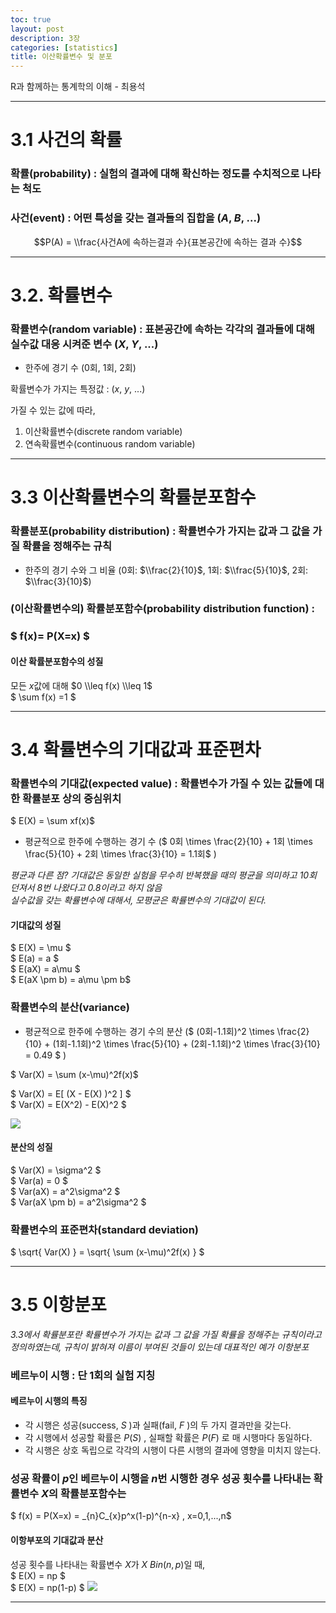 ```yaml
---
toc: true
layout: post
description: 3장
categories: [statistics]
title: 이산확률변수 및 분포
---
```



R과 함께하는 통계학의 이해 - 최용석

---

# 3.1 사건의 확률

### 확률(probability) : 실험의 결과에 대해 확신하는 정도를 수치적으로 나타는 척도

### 사건(event) : 어떤 특성을 갖는 결과들의 집합을 ($A$, $B$, ...)

$$P(A) = \\frac{사건A에 속하는결과 수}{표본공간에 속하는 결과 수}$$

---

# 3.2. 확률변수

### 확률변수(random variable) : 표본공간에 속하는 각각의 결과들에 대해 실수값 대응 시켜준 변수 ($X$, $Y$, ...)

-   한주에 경기 수 (0회, 1회, 2회)

확률변수가 가지는 특정값 : ($x$, $y$, ...)

가질 수 있는 값에 따라,

1) 이산확률변수(discrete random variable)  
2) 연속확률변수(continuous random variable)

---

# 3.3 이산확률변수의 확률분포함수

### 확률분포(probability distribution) : 확률변수가 가지는 값과 그 값을 가질 확률을 정해주는 규칙

-   한주의 경기 수와 그 비율 (0회: $\\frac{2}{10}$, 1회: $\\frac{5}{10}$, 2회: $\\frac{3}{10}$)

### (이산확률변수의) 확률분포함수(probability distribution function) :

### $ f(x)= P(X=x) $

#### 이산 확률분포함수의 성질

모든 $x$값에 대해 $0 \\leq f(x) \\leq 1$  
$ \\sum f(x) =1 $

---

# 3.4 확률변수의 기대값과 표준편차

### 확률변수의 기대값(expected value) : 확률변수가 가질 수 있는 값들에 대한 확률분포 상의 중심위치

$ E(X) = \\sum xf(x)$

-   평균적으로 한주에 수행하는 경기 수 ($ 0회 \\times \\frac{2}{10} + 1회 \\times \\frac{5}{10} + 2회 \\times \\frac{3}{10} = 1.1회$ )

_평균과 다른 점? 기대값은 동일한 실험을 무수히 반복했을 때의 평균을 의미하고 10회 던져서 8번 나왔다고 0.8이라고 하지 않음_  
_실수값을 갖는 확률변수에 대해서, 모평균은 확률변수의 기대값이 된다._

#### 기대값의 성질

$ E(X) = \\mu $  
$ E(a) = a $  
$ E(aX) = a\\mu $  
$ E(aX \\pm b) = a\\mu \\pm b$

### 확률변수의 분산(variance)

-   평균적으로 한주에 수행하는 경기 수의 분산 ($ (0회-1.1회)^2 \\times \\frac{2}{10} + (1회-1.1회)^2 \\times \\frac{5}{10} + (2회-1.1회)^2 \\times \\frac{3}{10} = 0.49 $ )

$ Var(X) = \\sum (x-\\mu)^2f(x)$

$ Var(X) = E\[ (X - E(X) )^2 \] $  
$ Var(X) = E(X^2) - E(X)^2 $


![]({{site.baseurl}}/images/post/3_4.jpg)

#### 분산의 성질

$ Var(X) = \\sigma^2 $  
$ Var(a) = 0 $  
$ Var(aX) = a^2\\sigma^2 $  
$ Var(aX \\pm b) = a^2\\sigma^2 $

### 확률변수의 표준편차(standard deviation)

$ \\sqrt{ Var(X) } = \\sqrt{ \\sum (x-\\mu)^2f(x) } $

---

# 3.5 이항분포

_3.3에서 확률분포란 확률변수가 가지는 값과 그 값을 가질 확률을 정해주는 규칙이라고 정의하였는데, 규칙이 밝혀져 이름이 부여된 것들이 있는데 대표적인 예가 이항분포_

### 베르누이 시행 : 단 1회의 실험 지칭

#### 베르누이 시행의 특징

-   각 시행은 성공(success, $S$ )과 실패(fail, $F$ )의 두 가지 결과만을 갖는다.
-   각 시행에서 성공할 확률은 $P(S)$ , 실패할 확률은 $P(F)$ 로 매 시행마다 동일하다.
-   각 시행은 상호 독립으로 각각의 시행이 다른 시행의 결과에 영향을 미치지 않는다.

### 성공 확률이 $p$인 베르누이 시행을 $n$번 시행한 경우 성공 횟수를 나타내는 확률변수 $X$의 확률분포함수는

$ f(x) = P(X=x) = \_{n}C\_{x}p^x(1-p)^{n-x} , x=0,1,...,n$

#### 이항부포의 기대값과 분산

성공 횟수를 나타내는 확률변수 $X$가 $X ~ Bin(n,p)$일 때,  
$ E(X) = np $  
$ E(X) = np(1-p) $
![]({{site.baseurl}}/images/post/3_5.jpg)

---
